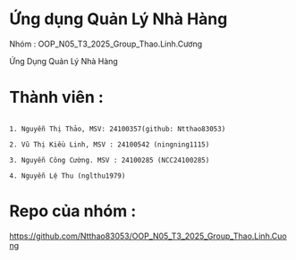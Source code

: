 # Ứng dụng Quản Lý Nhà Hàng

Nhóm : OOP_N05_T3_2025_Group_Thao.Linh.Cương


Ứng Dụng Quản Lý Nhà Hàng

# Thành viên :
   ```

1. Nguyễn Thị Thảo, MSV: 24100357(github: Ntthao83053)

2. Vũ Thị Kiều Linh, MSV : 24100542 (ningning1115)

3. Nguyễn Công Cường. MSV : 24100285 (NCC24100285)

4. Nguyễn Lệ Thu (nglthu1979)

   ```

# Repo của nhóm : 

https://github.com/Ntthao83053/OOP_N05_T3_2025_Group_Thao.Linh.Cuong

